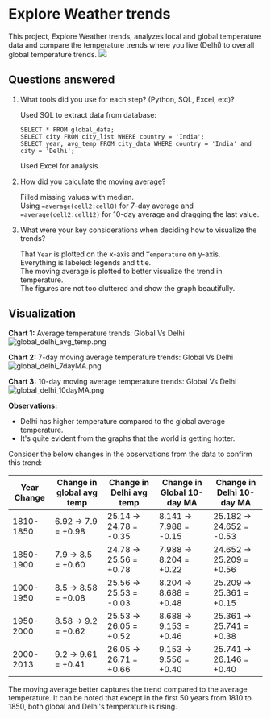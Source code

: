 # Explore Weather trends

This project, Explore Weather trends, analyzes local and global temperature data and compare the temperature trends where you live (Delhi) to overall global temperature trends.
![](weather.png) 

## Questions answered

1. What tools did you use for each step? (Python, SQL, Excel, etc)?

    Used SQL to extract data from database:

    ```
    SELECT * FROM global_data;
    SELECT city FROM city_list WHERE country = 'India';
    SELECT year, avg_temp FROM city_data WHERE country = 'India' and city = 'Delhi';
    ```

    Used Excel for analysis.

2. How did you calculate the moving average?

    Filled missing values with median.  
    Using `=average(cell2:cell8)` for 7-day average and `=average(cell2:cell12)` for 10-day average and dragging the last value.

3. What were your key considerations when deciding how to visualize the trends?
    
    That `Year` is plotted on the x-axis and `Temperature` on y-axis.  
    Everything is labeled: legends and title.  
    The moving average is plotted to better visualize the trend in temperature.  
    The figures are not too cluttered and show the graph beautifully.
    
## Visualization

**Chart 1:** Average temperature trends: Global Vs Delhi
![global_delhi_avg_temp.png](global_delhi_avg_temp.png)

**Chart 2:** 7-day moving average temperature trends: Global Vs Delhi
![global_delhi_7dayMA.png](global_delhi_7dayMA.png)

**Chart 3:** 10-day moving average temperature trends: Global Vs Delhi
![global_delhi_10dayMA.png](global_delhi_10dayMA.png)
    
    
**Observations:**

* Delhi has higher temperature compared to the global average temperature.
* It's quite evident from the graphs that the world is getting hotter.

Consider the below changes in the observations from the data to confirm this trend:

|  Year Change     | Change in global avg temp | Change in Delhi avg temp | Change in Global 10-day MA | Change in Delhi 10-day MA |
|------------|---------------------------|--------------------------|----------------------------|---------------------------|
|  1810-1850 | 6.92 -> 7.9 = +0.98       | 25.14 -> 24.78 = -0.35   | 8.141 -> 7.988 = -0.15     | 25.182 -> 24.652 = -0.53  |
| 1850-1900  | 7.9 -> 8.5 = +0.60        | 24.78 -> 25.56 = +0.78   | 7.988 -> 8.204 = +0.22     | 24.652 -> 25.209 = +0.56  |
| 1900-1950  | 8.5 -> 8.58 = +0.08       | 25.56 -> 25.53 = -0.03   | 8.204 -> 8.688 = +0.48     | 25.209 -> 25.361 = +0.15  |
| 1950-2000  | 8.58 -> 9.2 = +0.62       | 25.53 -> 26.05 = +0.52   | 8.688 -> 9.153 = +0.46     | 25.361 -> 25.741 = +0.38  |
| 2000-2013  | 9.2 -> 9.61 = +0.41       | 26.05 -> 26.71 = +0.66   | 9.153 -> 9.556 = +0.40     | 25.741 -> 26.146 = +0.40  |

The moving average better captures the trend compared to the average temperature. It can be noted that except in the first 50 years from  1810 to 1850, both global and Delhi's temperature is rising.
